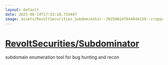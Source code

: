 ```yaml
---
layout: default
date: 2025-08-14T17:53:10.755447
image: assets/RevoltSecurities_Subdominator--20250814T044044159--cropped.png
---
```


# [RevoltSecurities/Subdominator](https://github.com/RevoltSecurities/Subdominator)

subdomain enumeration tool for bug hunting and recon
